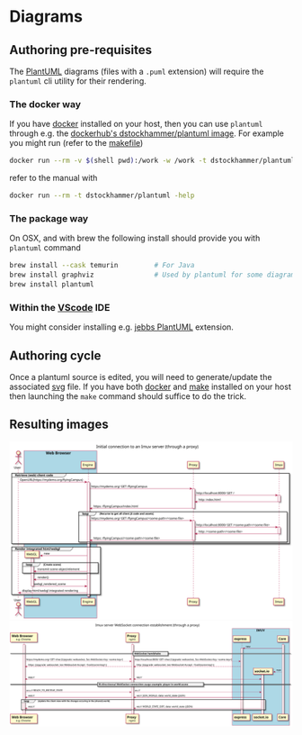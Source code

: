 # Diagrams

## Authoring pre-requisites

The [PlantUML](https://en.wikipedia.org/wiki/PlantUML) diagrams (files with a `.puml` extension)
will require the `plantuml` cli utility for their rendering.

### The docker way

If you have [docker](https://en.wikipedia.org/wiki/Docker_(software)) installed on your host,
then you can use `plantuml` through e.g. the
[dockerhub's dstockhammer/plantuml image](https://github.com/dstockhammer/docker-plantuml).
For example you might run (refer to the [makefile](./makefile))

```bash
docker run --rm -v $(shell pwd):/work -w /work -t dstockhammer/plantuml  -Tsvg client-imuv_server-websocket-handshake-trough-proxy.puml
```

refer to the manual with

```bash
docker run --rm -t dstockhammer/plantuml -help
```

### The package way

On OSX, and with brew the following install should provide you with `plantuml` command

```bash
brew install --cask temurin         # For Java
brew install graphviz               # Used by plantuml for some diagrams
brew install plantuml
```

### Within the [VScode](https://en.wikipedia.org/wiki/Visual_Studio_Code) IDE

You might consider installing e.g. [jebbs PlantUML](https://marketplace.visualstudio.com/items?itemName=jebbs.plantuml) extension.

## Authoring cycle

Once a plantuml source is edited, you will need to generate/update the associated
[svg](https://en.wikipedia.org/wiki/Scalable_Vector_Graphics) file.
If you have both [docker](https://en.wikipedia.org/wiki/Docker_(software)) and
[make](https://en.wikipedia.org/wiki/Make_(software)) installed on your host then launching
the `make` command should suffice to do the trick.

## Resulting images

<img src="./client-imuv_server-client_download-trough-proxy.svg"     alt="drawing" width="600"/>

<img src="./client-imuv_server-websocket-handshake-trough-proxy.svg" alt="drawing" width="600"/>

